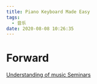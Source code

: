 ```yaml
---
title: Piano Keyboard Made Easy
tags:
  - 音乐
date: 2020-08-08 10:26:35
---
```



# Forward
[Understanding of music Seminars](https://understandingofmusic.com)
